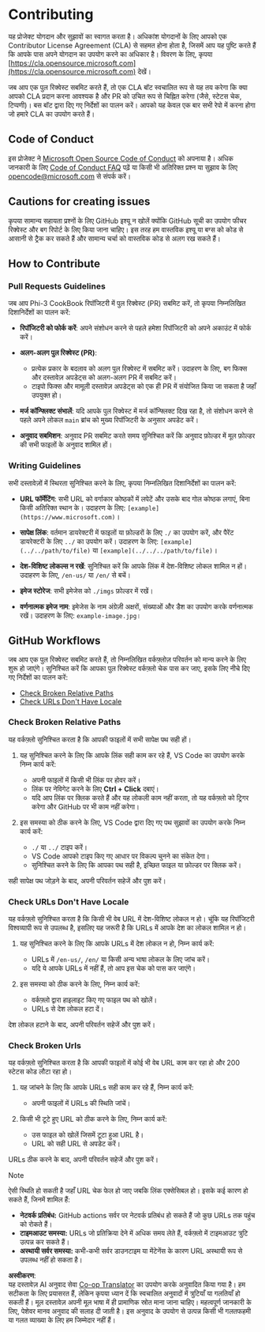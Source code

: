<!--
CO_OP_TRANSLATOR_METADATA:
{
  "original_hash": "90d0d072cf26ccc1f271a580d3e45d70",
  "translation_date": "2025-05-27T02:42:27+00:00",
  "source_file": "CONTRIBUTING.md",
  "language_code": "hi"
}
-->
# Contributing

यह प्रोजेक्ट योगदान और सुझावों का स्वागत करता है। अधिकांश योगदानों के लिए आपको एक Contributor License Agreement (CLA) से सहमत होना होता है, जिसमें आप यह पुष्टि करते हैं कि आपके पास अपने योगदान का उपयोग करने का अधिकार है। विवरण के लिए, कृपया [https://cla.opensource.microsoft.com](https://cla.opensource.microsoft.com) देखें।

जब आप एक पुल रिक्वेस्ट सबमिट करते हैं, तो एक CLA बॉट स्वचालित रूप से यह तय करेगा कि क्या आपको CLA प्रदान करना आवश्यक है और PR को उचित रूप से चिह्नित करेगा (जैसे, स्टेटस चेक, टिप्पणी)। बस बॉट द्वारा दिए गए निर्देशों का पालन करें। आपको यह केवल एक बार सभी रेपो में करना होगा जो हमारे CLA का उपयोग करते हैं।

## Code of Conduct

इस प्रोजेक्ट ने [Microsoft Open Source Code of Conduct](https://opensource.microsoft.com/codeofconduct/) को अपनाया है। अधिक जानकारी के लिए [Code of Conduct FAQ](https://opensource.microsoft.com/codeofconduct/faq/) पढ़ें या किसी भी अतिरिक्त प्रश्न या सुझाव के लिए [opencode@microsoft.com](mailto:opencode@microsoft.com) से संपर्क करें।

## Cautions for creating issues

कृपया सामान्य सहायता प्रश्नों के लिए GitHub इश्यू न खोलें क्योंकि GitHub सूची का उपयोग फीचर रिक्वेस्ट और बग रिपोर्ट के लिए किया जाना चाहिए। इस तरह हम वास्तविक इश्यू या बग्स को कोड से आसानी से ट्रैक कर सकते हैं और सामान्य चर्चा को वास्तविक कोड से अलग रख सकते हैं।

## How to Contribute

### Pull Requests Guidelines

जब आप Phi-3 CookBook रिपॉजिटरी में पुल रिक्वेस्ट (PR) सबमिट करें, तो कृपया निम्नलिखित दिशानिर्देशों का पालन करें:

- **रिपॉजिटरी को फोर्क करें**: अपने संशोधन करने से पहले हमेशा रिपॉजिटरी को अपने अकाउंट में फोर्क करें।

- **अलग-अलग पुल रिक्वेस्ट (PR)**:
  - प्रत्येक प्रकार के बदलाव को अलग पुल रिक्वेस्ट में सबमिट करें। उदाहरण के लिए, बग फिक्स और दस्तावेज़ अपडेट्स को अलग-अलग PR में सबमिट करें।
  - टाइपो फिक्स और मामूली दस्तावेज़ अपडेट्स को एक ही PR में संयोजित किया जा सकता है जहाँ उपयुक्त हो।

- **मर्ज कॉन्फ्लिक्ट संभालें**: यदि आपके पुल रिक्वेस्ट में मर्ज कॉन्फ्लिक्ट दिख रहा है, तो संशोधन करने से पहले अपने लोकल `main` ब्रांच को मुख्य रिपॉजिटरी के अनुसार अपडेट करें।

- **अनुवाद सबमिशन**: अनुवाद PR सबमिट करते समय सुनिश्चित करें कि अनुवाद फ़ोल्डर में मूल फ़ोल्डर की सभी फाइलों के अनुवाद शामिल हों।

### Writing Guidelines

सभी दस्तावेज़ों में स्थिरता सुनिश्चित करने के लिए, कृपया निम्नलिखित दिशानिर्देशों का पालन करें:

- **URL फॉर्मेटिंग**: सभी URL को वर्गाकार कोष्ठकों में लपेटें और उसके बाद गोल कोष्ठक लगाएं, बिना किसी अतिरिक्त स्थान के। उदाहरण के लिए: `[example](https://www.microsoft.com)`।

- **सापेक्ष लिंक**: वर्तमान डायरेक्टरी में फाइलों या फ़ोल्डरों के लिए `./` का उपयोग करें, और पैरेंट डायरेक्टरी के लिए `../` का उपयोग करें। उदाहरण के लिए: `[example](../../path/to/file)` या `[example](../../../path/to/file)`।

- **देश-विशिष्ट लोकल्स न रखें**: सुनिश्चित करें कि आपके लिंक में देश-विशिष्ट लोकल शामिल न हों। उदाहरण के लिए, `/en-us/` या `/en/` से बचें।

- **इमेज स्टोरेज**: सभी इमेजेस को `./imgs` फ़ोल्डर में रखें।

- **वर्णनात्मक इमेज नाम**: इमेजेस के नाम अंग्रेज़ी अक्षरों, संख्याओं और डैश का उपयोग करके वर्णनात्मक रखें। उदाहरण के लिए: `example-image.jpg`।

## GitHub Workflows

जब आप एक पुल रिक्वेस्ट सबमिट करते हैं, तो निम्नलिखित वर्कफ़्लोज़ परिवर्तन को मान्य करने के लिए शुरू हो जाएंगे। सुनिश्चित करें कि आपका पुल रिक्वेस्ट वर्कफ़्लो चेक पास कर जाए, इसके लिए नीचे दिए गए निर्देशों का पालन करें:

- [Check Broken Relative Paths](../..)
- [Check URLs Don't Have Locale](../..)

### Check Broken Relative Paths

यह वर्कफ़्लो सुनिश्चित करता है कि आपकी फाइलों में सभी सापेक्ष पथ सही हों।

1. यह सुनिश्चित करने के लिए कि आपके लिंक सही काम कर रहे हैं, VS Code का उपयोग करके निम्न कार्य करें:
    - अपनी फाइलों में किसी भी लिंक पर होवर करें।
    - लिंक पर नेविगेट करने के लिए **Ctrl + Click** दबाएं।
    - यदि आप लिंक पर क्लिक करते हैं और यह लोकली काम नहीं करता, तो यह वर्कफ़्लो को ट्रिगर करेगा और GitHub पर भी काम नहीं करेगा।

1. इस समस्या को ठीक करने के लिए, VS Code द्वारा दिए गए पथ सुझावों का उपयोग करके निम्न कार्य करें:
    - `./` या `../` टाइप करें।
    - VS Code आपको टाइप किए गए आधार पर विकल्प चुनने का संकेत देगा।
    - सुनिश्चित करने के लिए कि आपका पथ सही है, इच्छित फाइल या फ़ोल्डर पर क्लिक करें।

सही सापेक्ष पथ जोड़ने के बाद, अपनी परिवर्तन सहेजें और पुश करें।

### Check URLs Don't Have Locale

यह वर्कफ़्लो सुनिश्चित करता है कि किसी भी वेब URL में देश-विशिष्ट लोकल न हो। चूंकि यह रिपॉजिटरी विश्वव्यापी रूप से उपलब्ध है, इसलिए यह जरूरी है कि URLs में आपके देश का लोकल शामिल न हो।

1. यह सुनिश्चित करने के लिए कि आपके URLs में देश लोकल न हो, निम्न कार्य करें:

    - URLs में `/en-us/`, `/en/` या किसी अन्य भाषा लोकल के लिए जांच करें।
    - यदि ये आपके URLs में नहीं हैं, तो आप इस चेक को पास कर जाएंगे।

1. इस समस्या को ठीक करने के लिए, निम्न कार्य करें:
    - वर्कफ़्लो द्वारा हाइलाइट किए गए फाइल पथ को खोलें।
    - URLs से देश लोकल हटा दें।

देश लोकल हटाने के बाद, अपनी परिवर्तन सहेजें और पुश करें।

### Check Broken Urls

यह वर्कफ़्लो सुनिश्चित करता है कि आपकी फाइलों में कोई भी वेब URL काम कर रहा हो और 200 स्टेटस कोड लौटा रहा हो।

1. यह जांचने के लिए कि आपके URLs सही काम कर रहे हैं, निम्न कार्य करें:
    - अपनी फाइलों में URLs की स्थिति जांचें।

2. किसी भी टूटे हुए URL को ठीक करने के लिए, निम्न कार्य करें:
    - उस फाइल को खोलें जिसमें टूटा हुआ URL है।
    - URL को सही URL से अपडेट करें।

URLs ठीक करने के बाद, अपनी परिवर्तन सहेजें और पुश करें।

> [!NOTE]
>
> ऐसी स्थिति हो सकती है जहाँ URL चेक फेल हो जाए जबकि लिंक एक्सेसिबल हो। इसके कई कारण हो सकते हैं, जिनमें शामिल हैं:
>
> - **नेटवर्क प्रतिबंध:** GitHub actions सर्वर पर नेटवर्क प्रतिबंध हो सकते हैं जो कुछ URLs तक पहुंच को रोकते हैं।
> - **टाइमआउट समस्या:** URLs जो प्रतिक्रिया देने में अधिक समय लेते हैं, वर्कफ़्लो में टाइमआउट त्रुटि उत्पन्न कर सकते हैं।
> - **अस्थायी सर्वर समस्या:** कभी-कभी सर्वर डाउनटाइम या मेंटेनेंस के कारण URL अस्थायी रूप से उपलब्ध नहीं हो सकता है।

**अस्वीकरण**:  
यह दस्तावेज़ AI अनुवाद सेवा [Co-op Translator](https://github.com/Azure/co-op-translator) का उपयोग करके अनुवादित किया गया है। हम सटीकता के लिए प्रयासरत हैं, लेकिन कृपया ध्यान दें कि स्वचालित अनुवादों में त्रुटियाँ या गलतियाँ हो सकती हैं। मूल दस्तावेज़ अपनी मूल भाषा में ही प्रामाणिक स्रोत माना जाना चाहिए। महत्वपूर्ण जानकारी के लिए, पेशेवर मानव अनुवाद की सलाह दी जाती है। इस अनुवाद के उपयोग से उत्पन्न किसी भी गलतफहमी या गलत व्याख्या के लिए हम जिम्मेदार नहीं हैं।